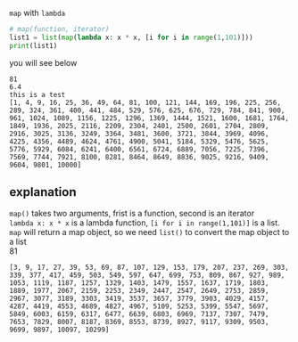 `map` with `lambda`

```python
# map(function, iterator)
list1 = list(map(lambda x: x * x, [i for i in range(1,101)]))
print(list1)
```

you will see below
```
81
6.4
this is a test
[1, 4, 9, 16, 25, 36, 49, 64, 81, 100, 121, 144, 169, 196, 225, 256, 289, 324, 361, 400, 441, 484, 529, 576, 625, 676, 729, 784, 841, 900, 961, 1024, 1089, 1156, 1225, 1296, 1369, 1444, 1521, 1600, 1681, 1764, 1849, 1936, 2025, 2116, 2209, 2304, 2401, 2500, 2601, 2704, 2809, 2916, 3025, 3136, 3249, 3364, 3481, 3600, 3721, 3844, 3969, 4096, 4225, 4356, 4489, 4624, 4761, 4900, 5041, 5184, 5329, 5476, 5625, 5776, 5929, 6084, 6241, 6400, 6561, 6724, 6889, 7056, 7225, 7396, 7569, 7744, 7921, 8100, 8281, 8464, 8649, 8836, 9025, 9216, 9409, 9604, 9801, 10000]
```

## explanation
`map()` takes two arguments, frist is a function, second is an iterator</br>
`lambda x: x * x` is a lambda function, `[i for i in range(1,101)]` is a list.</br>
`map` will return a map object, so we need `list()` to convert the map object to a list</br>81
```
[3, 9, 17, 27, 39, 53, 69, 87, 107, 129, 153, 179, 207, 237, 269, 303, 339, 377, 417, 459, 503, 549, 597, 647, 699, 753, 809, 867, 927, 989, 1053, 1119, 1187, 1257, 1329, 1403, 1479, 1557, 1637, 1719, 1803, 1889, 1977, 2067, 2159, 2253, 2349, 2447, 2547, 2649, 2753, 2859, 2967, 3077, 3189, 3303, 3419, 3537, 3657, 3779, 3903, 4029, 4157, 4287, 4419, 4553, 4689, 4827, 4967, 5109, 5253, 5399, 5547, 5697, 5849, 6003, 6159, 6317, 6477, 6639, 6803, 6969, 7137, 7307, 7479, 7653, 7829, 8007, 8187, 8369, 8553, 8739, 8927, 9117, 9309, 9503, 9699, 9897, 10097, 10299]
```